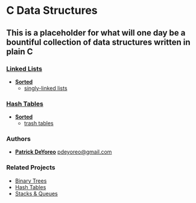 # C Data Structures

## This is a placeholder for what will one day be a bountiful collection of data structures written in plain C

### [Linked Lists](linked_lists)

- __[Sorted](linked_lists/sorted)__
  - [singly-linked lists](linked_lists/sorted/singly_linked_lists)

### [Hash Tables](hash_tables)

- __[Sorted](hash_tables/sorted)__
  - [trash tables](hash_tables/sorted/trash_tables)

### Authors

- __[Patrick DeYoreo](https://github.com/patrickdeyoreo/)__ <pdeyoreo@gmail.com>

### Related Projects

- [Binary Trees](https://github.com/patrickdeyoreo/holbertonschool-low_level_programming/tree/master/0x1D-binary_trees)
- [Hash Tables](https://github.com/patrickdeyoreo/holbertonschool-low_level_programming/tree/master/0x1A-hash_tables)
- [Stacks & Queues](https://github.com/patrickdeyoreo/monty)
